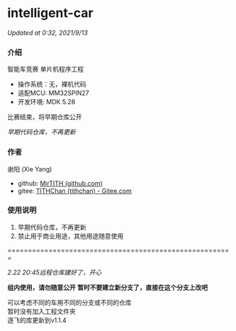 # intelligent-car
*Updated at 0:32, 2021/9/13*
### 介绍
智能车竞赛 单片机程序工程
- 操作系统：无，裸机代码
- 适配MCU: MM32SPIN27
- 开发环境: MDK 5.28

比赛结束，将早期仓库公开

*早期代码仓库，不再更新*

### 作者
谢阳 (Xie Yang)

- github: [MirTITH (github.com)](https://github.com/MirTITH)
- gitee: [TITHChan (tithchan) - Gitee.com](https://gitee.com/tithchan)

### 使用说明
1. 早期代码仓库，不再更新
2. 禁止用于商业用途，其他用途随意使用


=======================================================

*2.22 20:45远程仓库建好了，开心*  

**组内使用，请勿随意公开**
**暂时不要建立新分支了，直接在这个分支上改吧**


可以考虑不同的车用不同的分支或不同的仓库  
暂时没有加入工程文件夹  
逐飞的库更新到v1.1.4
